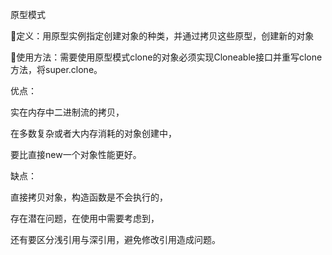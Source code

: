 原型模式

定义：用原型实例指定创建对象的种类，并通过拷贝这些原型，创建新的对象

使用方法：需要使用原型模式clone的对象必须实现Cloneable接口并重写clone方法，将super.clone。

优点：

实在内存中二进制流的拷贝，

在多数复杂或者大内存消耗的对象创建中，

要比直接new一个对象性能更好。

缺点：

直接拷贝对象，构造函数是不会执行的，

存在潜在问题，在使用中需要考虑到，

还有要区分浅引用与深引用，避免修改引用造成问题。